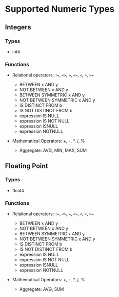 # Supported Numeric Types

## Integers

### Types

* int4

### Functions

* Relational operators: `!=`, `<>`, `=`, `<=`, `<`, `>`, `>=`
    * BETWEEN x AND y
    * NOT BETWEEN x AND y 
    * BETWEEN SYMMETRIC x AND y
    * NOT BETWEEN SYMMETRIC x AND y
    * IS DISTINCT FROM b
    * IS NOT DISTINCT FROM b
    * expression IS NULL
    * expression IS NOT NULL
    * expression ISNULL
    * expression NOTNULL

* Mathematical Operators: +, -, \*, /, %
    * Aggregate: AVG, MIN, MAX, SUM 

## Floating Point

### Types

* float4

### Functions

* Relational operators: `!=`, `<>`, `=`, `<=`, `<`, `>`, `>=`
    * BETWEEN x AND y
    * NOT BETWEEN x AND y 
    * BETWEEN SYMMETRIC x AND y
    * NOT BETWEEN SYMMETRIC x AND y
    * IS DISTINCT FROM b
    * IS NOT DISTINCT FROM b
    * expression IS NULL
    * expression IS NOT NULL
    * expression ISNULL
    * expression NOTNULL

* Mathematical Operators: +, -, \*, /, %
    * Aggregate: AVG, SUM 
